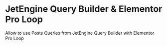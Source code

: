 # JetEngine Query Builder & Elementor Pro Loop

Allow to use Posts Queries from JetEngine Query Builder with Elementor Pro Loop
